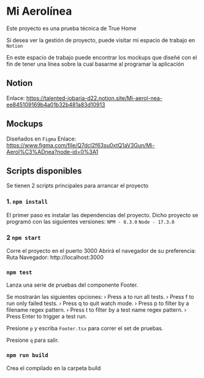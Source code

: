 # Mi Aerolínea

Este proyecto es una prueba técnica de True Home

Si desea ver la gestión de proyecto, puede visitar mi espacio de trabajo en `Notion`

En este espacio de trabajo puede encontrar los mockups que diseñé con el fin de tener una línea sobre la cual basarme al programar
la aplicación

## Notion

Enlace: https://talented-jobaria-d22.notion.site/Mi-aerol-nea-ee845109169b4a01b32b481a83d10913

## Mockups

Diseñados en `Figma`
Enlace: https://www.figma.com/file/Q7dcl2f63su0xtQ1aV3Gun/Mi-Aerol%C3%ADnea?node-id=0%3A1

## Scripts disponibles

Se tienen 2 scripts principales para arrancar el proyecto

### 1. `npm install`

El primer paso es instalar las dependencias del proyecto. Dicho proyecto se programó con las siguientes versiones:
`NPM - 8.3.0`
`Node - 17.3.0`

### 2 `npm start`

Corre el proyecto en el puerto 3000
Abrirá el navegador de su preferencia:
Ruta Navegador:
http://localhost:3000

### `npm test`

Lanza una serie de pruebas del componente Footer.

Se mostrarán las siguientes opciones:
› Press a to run all tests.
› Press f to run only failed tests.
› Press q to quit watch mode.
› Press p to filter by a filename regex pattern.
› Press t to filter by a test name regex pattern.
› Press Enter to trigger a test run.

Presione `p` y escriba `Footer.tsx` para correr el set de pruebas.

Presione `q` para salir.

### `npm run build`

Crea el compilado en la carpeta build
